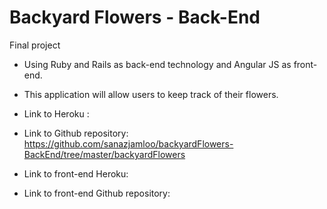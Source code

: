 # Backyard Flowers - Back-End

Final project

- Using Ruby and Rails as back-end technology and Angular JS as front-end.
- This application will allow users to keep track of their flowers.

- Link to Heroku :

- Link to Github repository: https://github.com/sanazjamloo/backyardFlowers-BackEnd/tree/master/backyardFlowers

- Link to front-end Heroku:

- Link to front-end Github repository: 
